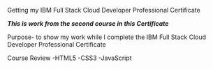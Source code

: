 Getting my IBM Full Stack Cloud Developer Professional Certificate

***This is work from the second course in this Certificate***

Purpose- to show my work while I complete the IBM Full Stack Cloud Developer Professional Certificate

Course Review
-HTML5
-CSS3
-JavaScript
